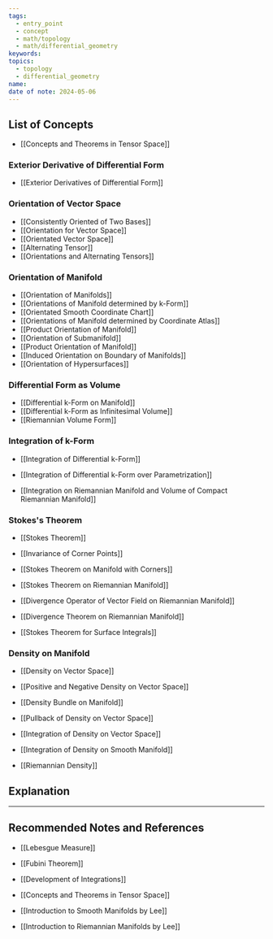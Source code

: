 ```yaml
---
tags:
  - entry_point
  - concept
  - math/topology
  - math/differential_geometry
keywords: 
topics:
  - topology
  - differential_geometry
name: 
date of note: 2024-05-06
---
```


##  List of Concepts

- [[Concepts and Theorems in Tensor Space]]

### Exterior Derivative of Differential Form

- [[Exterior Derivatives of Differential Form]]

### Orientation of Vector Space

- [[Consistently Oriented of Two Bases]]
- [[Orientation for Vector Space]]
- [[Orientated Vector Space]]
- [[Alternating Tensor]]
- [[Orientations and Alternating Tensors]]

### Orientation of Manifold

- [[Orientation of Manifolds]]
- [[Orientations of Manifold determined by k-Form]]
- [[Orientated Smooth Coordinate Chart]]
- [[Orientations of Manifold determined by Coordinate Atlas]]
- [[Product Orientation of Manifold]]
- [[Orientation of Submanifold]]
- [[Product Orientation of Manifold]]
- [[Induced Orientation on Boundary of Manifolds]]
- [[Orientation of Hypersurfaces]]

### Differential Form as Volume

- [[Differential k-Form on Manifold]]
- [[Differential k-Form as Infinitesimal Volume]]
- [[Riemannian Volume Form]]

### Integration of k-Form

- [[Integration of Differential k-Form]]
- [[Integration of Differential k-Form over Parametrization]]

- [[Integration on Riemannian Manifold and Volume of Compact Riemannian Manifold]]

### Stokes's Theorem

- [[Stokes Theorem]]
- [[Invariance of Corner Points]]
- [[Stokes Theorem on Manifold with Corners]]


- [[Stokes Theorem on Riemannian Manifold]]
- [[Divergence Operator of Vector Field on Riemannian Manifold]]
- [[Divergence Theorem on Riemannian Manifold]]

- [[Stokes Theorem for Surface Integrals]]

### Density on Manifold

- [[Density on Vector Space]]
- [[Positive and Negative Density on Vector Space]]
- [[Density Bundle on Manifold]]
- [[Pullback of Density on Vector Space]]
- [[Integration of Density on Vector Space]]
- [[Integration of Density on Smooth Manifold]]

- [[Riemannian Density]]


## Explanation





-----------
##  Recommended Notes and References


- [[Lebesgue Measure]]
- [[Fubini Theorem]]

- [[Development of Integrations]]
- [[Concepts and Theorems in Tensor Space]]

- [[Introduction to Smooth Manifolds by Lee]]
- [[Introduction to Riemannian Manifolds by Lee]]

